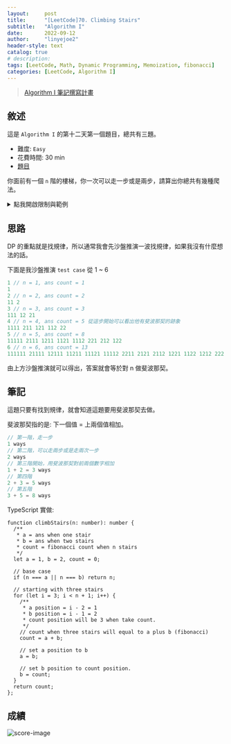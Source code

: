 ```yaml
---
layout:     post
title:      "[LeetCode]70. Climbing Stairs"
subtitle:   "Algorithm I"
date:       2022-09-12
author:     "linyejoe2"
header-style: text
catalog: true
# description: 
tags: [LeetCode, Math, Dynamic Programming, Memoization, fibonacci]
categories: [LeetCode, Algorithm I]
---
```


>[Algorithm I 筆記撰寫計畫](/2022/06/14/leetcode/Algorithm/Algorithm%20I/Starting-write-Algorithm-I-Note/#09-x2F-13-Day-12-Dynamic-Programming)

## 敘述

這是 `Algorithm I` 的第十二天第一個題目，總共有三題。

+ 難度: `Easy`
+ 花費時間: 30 min
+ [題目](https://leetcode.com/problems/climbing-stairs/)

你面前有一個 `n` 階的樓梯，你一次可以走一步或是兩步，請算出你總共有幾種爬法。

<!--more-->

<details><summary>點我開啟限制與範例</summary>

**限制:**

+ `1 <= n <= 45`

**Example 1:**

<!-- ![example-image-1](https://assets.leetcode.com/uploads/2019/02/16/oranges.png) -->

```=
Input: n = 2
Output: 2
Explanation: There are two ways to climb to the top.
1. 1 step + 1 step
2. 2 steps
```

**Example 2:**

<!-- ![example-image-2](https://assets.leetcode.com/uploads/2021/04/24/01-2-grid.jpg) -->

```=
Input: n = 3
Output: 3
Explanation: There are three ways to climb to the top.
1. 1 step + 1 step + 1 step
2. 1 step + 2 steps
3. 2 steps + 1 step
```

</details>

## 思路

DP 的重點就是找規律，所以通常我會先沙盤推演一波找規律，如果我沒有什麼想法的話。

下面是我沙盤推演 `test case` 從 1 ~ 6

```rust
1 // n = 1, ans count = 1
1
2 // n = 2, ans count = 2
11 2
3 // n = 3, ans count = 3
111 12 21
4 // n = 4, ans count = 5 從這步開始可以看出他有斐波那契的跡象
1111 211 121 112 22
5 // n = 5, ans count = 8
11111 2111 1211 1121 1112 221 212 122
6 // n = 6, ans count = 13
111111 21111 12111 11211 11121 11112 2211 2121 2112 1221 1122 1212 222
```

由上方沙盤推演就可以得出，答案就會等於對 n 做斐波那契。

## 筆記

這題只要有找到規律，就會知道這題要用斐波那契去做。

斐波那契指的是: 下一個值 = 上兩個值相加。

```rust
// 第一階，走一步
1 ways
// 第二階，可以走兩步或是走兩次一步
2 ways
// 第三階開始，用斐波那契對前兩個數字相加
1 + 2 = 3 ways
// 第四階
2 + 3 = 5 ways
// 第五階
3 + 5 = 8 ways
```

TypeScript 實做:

```TS=
function climbStairs(n: number): number {
  /**
   * a = ans when one stair
   * b = ans when two stairs
   * count = fibonacci count when n stairs
   */
  let a = 1, b = 2, count = 0;

  // base case
  if (n === a || n === b) return n;

  // starting with three stairs
  for (let i = 3; i < n + 1; i++) {
    /**
     * a position = i - 2 = 1
     * b position = i - 1 = 2
     * count position will be 3 when take count.
     */
    // count when three stairs will equal to a plus b (fibonacci)
    count = a + b;

    // set a position to b
    a = b;

    // set b position to count position.
    b = count;
  }
  return count;
};

```

## 成績

![score-image](https://i.imgur.com/UnaQT1u.png)

<!-- ##### 參考資料 -->

<!-- + [discuss](https://leetcode.com/problems/01-matrix/discuss/1369741/C%2B%2BJavaPython-BFS-DP-solutions-with-Picture-Clean-and-Concise-O(1)-Space) -->
